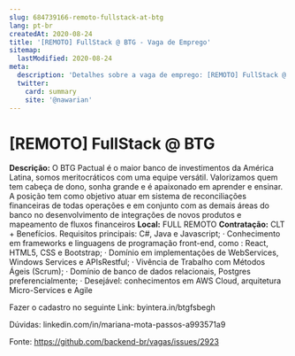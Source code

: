 ```yaml
---
slug: 684739166-remoto-fullstack-at-btg
lang: pt-br
createdAt: 2020-08-24
title: '[REMOTO] FullStack @ BTG - Vaga de Emprego'
sitemap:
  lastModified: 2020-08-24
meta:
  description: 'Detalhes sobre a vaga de emprego: [REMOTO] FullStack @ BTG'
  twitter:
    card: summary
    site: '@nawarian'
---
```


# [REMOTO] FullStack @ BTG


**Descrição:** O BTG Pactual é o maior banco de investimentos da América Latina, somos meritocráticos com uma equipe versátil. Valorizamos quem tem cabeça de dono, sonha grande e é apaixonado em aprender e ensinar. A posição tem como objetivo atuar em sistema de reconciliações financeiras de todas operações e em conjunto com as demais áreas do banco no desenvolvimento de integrações de novos produtos e mapeamento de fluxos financeiros
**Local:** FULL REMOTO
**Contratação:** CLT + Benefícios. 
Requisitos principais: C#, Java e Javascript; · Conhecimento em frameworks e linguagens de programação front-end, como : React, HTML5, CSS e Bootstrap; · Domínio em implementações de WebServices, Windows Services e APIsRestful; · Vivência de Trabalho com Métodos Ágeis (Scrum); · Domínio de banco de dados relacionais, Postgres preferencialmente; · Desejável: conhecimentos em AWS Cloud, arquitetura Micro-Services e Agile

Fazer o cadastro no seguinte Link: byintera.in/btgfsbegh

Dúvidas: linkedin.com/in/mariana-mota-passos-a993571a9


Fonte: https://github.com/backend-br/vagas/issues/2923